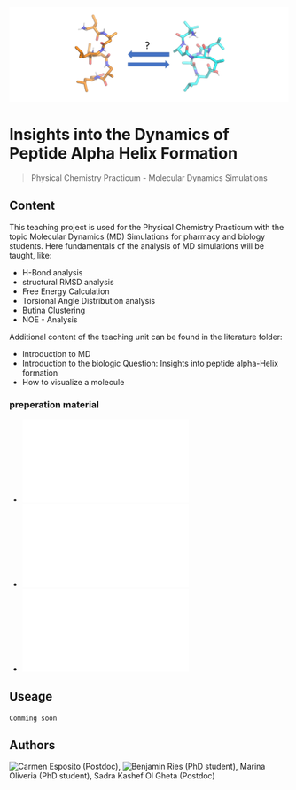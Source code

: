 
![logo](.img/logo.png)


#  Insights into the Dynamics of Peptide Alpha Helix Formation
> Physical Chemistry Practicum - Molecular Dynamics Simulations 

## Content
This teaching project is used for the Physical Chemistry Practicum with the topic Molecular Dynamics (MD) Simulations for pharmacy and biology students.
Here fundamentals of the analysis of MD simulations will be taught, like:
 * H-Bond analysis
 * structural RMSD analysis
 * Free Energy Calculation
 * Torsional Angle Distribution analysis 
 * Butina Clustering 
 * NOE - Analysis

 Additional content of the teaching unit can be found in the literature folder:
 * Introduction to MD
 * Introduction to the biologic Question: Insights into peptide alpha-Helix formation
 * How to visualize a molecule
 
 ### preperation material
  * ![Manual to the practicum](./literature/PC_praktikum_Insights_in_alpha_Helix_Formation_manual.pdf)
  * ![Introduction to MD-Analysis](./literature/Introduction_to_MDAnalysis.pdf)
  * ![How to Install VMD](./literature/InstallVMD_unix.pdf)

## Useage

    Comming soon


## Authors
![Carmen Esposito](https://github.com/cespos) (Postdoc),
![Benjamin Ries](https://github.com/SchroederB) (PhD student), 
Marina Oliveria (PhD student), 
Sadra Kashef Ol Gheta (Postdoc)
